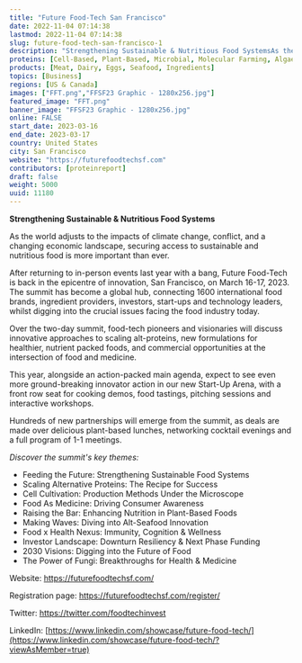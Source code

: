 ```yaml
---
title: "Future Food-Tech San Francisco"
date: 2022-11-04 07:14:38
lastmod: 2022-11-04 07:14:38
slug: future-food-tech-san-francisco-1
description: "Strengthening Sustainable & Nutritious Food SystemsAs the world adjusts to the impacts of climate change, conflict, and a changing economic landscape, securing access to sustainable and nutritious food is more important than ever."
proteins: [Cell-Based, Plant-Based, Microbial, Molecular Farming, Algae, Fungi]
products: [Meat, Dairy, Eggs, Seafood, Ingredients]
topics: [Business]
regions: [US & Canada]
images: ["FFT.png","FFSF23 Graphic - 1280x256.jpg"]
featured_image: "FFT.png"
banner_image: "FFSF23 Graphic - 1280x256.jpg"
online: FALSE
start_date: 2023-03-16
end_date: 2023-03-17
country: United States
city: San Francisco
website: "https://futurefoodtechsf.com"
contributors: [proteinreport]
draft: false
weight: 5000
uuid: 11180
---
```

**Strengthening Sustainable & Nutritious Food Systems**

As the world adjusts to the impacts of climate change, conflict, and a
changing economic landscape, securing access to sustainable and
nutritious food is more important than ever.

After returning to in-person events last year with a bang, Future
Food-Tech is back in the epicentre of innovation, San Francisco, on
March 16-17, 2023. The summit has become a global hub, connecting 1600
international food brands, ingredient providers, investors, start-ups
and technology leaders, whilst digging into the crucial issues facing
the food industry today.

Over the two-day summit, food-tech pioneers and visionaries will discuss
innovative approaches to scaling alt-proteins, new formulations for
healthier, nutrient packed foods, and commercial opportunities at the
intersection of food and medicine.

This year, alongside an action-packed main agenda, expect to see even
more ground-breaking innovator action in our new Start-Up Arena, with a
front row seat for cooking demos, food tastings, pitching sessions and
interactive workshops.

Hundreds of new partnerships will emerge from the summit, as deals are
made over delicious plant-based lunches, networking cocktail evenings
and a full program of 1-1 meetings.

*Discover the summit's key themes:*

-   Feeding the Future: Strengthening Sustainable Food Systems
-   Scaling Alternative Proteins: The Recipe for Success
-   Cell Cultivation: Production Methods Under the Microscope
-   Food As Medicine: Driving Consumer Awareness
-   Raising the Bar: Enhancing Nutrition in Plant-Based Foods
-   Making Waves: Diving into Alt-Seafood Innovation
-   Food x Health Nexus: Immunity, Cognition & Wellness
-   Investor Landscape: Downturn Resiliency & Next Phase Funding
-   2030 Visions: Digging into the Future of Food
-   The Power of Fungi: Breakthroughs for Health & Medicine

Website: <https://futurefoodtechsf.com/>

Registration page: <https://futurefoodtechsf.com/register/>

Twitter: <https://twitter.com/foodtechinvest>

LinkedIn:
[https://www.linkedin.com/showcase/future-food-tech/](https://www.linkedin.com/showcase/future-food-tech/?viewAsMember=true)
